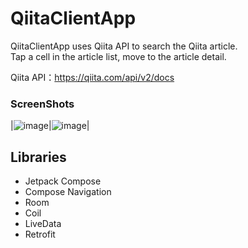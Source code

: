 # QiitaClientApp

QiitaClientApp uses Qiita API to search the Qiita article.  
Tap a cell in the article list, move to the article detail.  
  
Qiita API：https://qiita.com/api/v2/docs

### ScreenShots

|![image](https://github.com/eotw95/QiitaClientApp/assets/98305024/9834e7df-66c2-46f4-a0f7-e6ece8eaaba6)|![image](https://github.com/eotw95/QiitaClientApp/assets/98305024/fa4848ab-55d7-4c76-95d5-406128960d1f)|

## Libraries

* Jetpack Compose
* Compose Navigation
* Room
* Coil
* LiveData
* Retrofit
